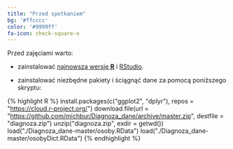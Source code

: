 ```yaml
---
title: "Przed spotkaniem"
bg: '#ffcccc'
color: '#9999ff'
fa-icon: check-square-o
---
```


Przed zajęciami warto:

* zainstalować [najnowszą wersję **R**](https://cran.r-project.org/) i [RStudio](https://www.rstudio.com/products/rstudio/download/).

* zainstalować niezbędne pakiety i ściągnąć dane za pomocą poniższego skryptu:

{% highlight R %}
install.packages(c("ggplot2", "dplyr"), repos = "https://cloud.r-project.org/")
download.file(url = "https://github.com/michbur/Diagnoza_dane/archive/master.zip", 
              destfile = "diagnoza.zip")
unzip("diagnoza.zip", exdir = getwd())
load("./Diagnoza_dane-master/osoby.RData")
load("./Diagnoza_dane-master/osobyDict.RData")
{% endhighlight %}
